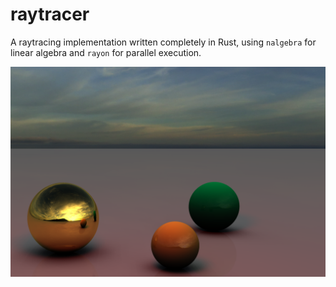 # raytracer

A raytracing implementation written completely in Rust,
using `nalgebra` for linear algebra and `rayon` for parallel execution.

![Rendered Output](/out.png)
